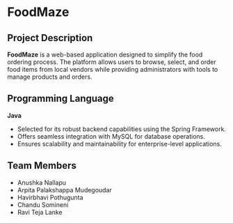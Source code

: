 # FoodMaze

## Project Description  
**FoodMaze** is a web-based application designed to simplify the food ordering process. The platform allows users to browse, select, and order food items from local vendors while providing administrators with tools to manage products and orders.  

## Programming Language  
**Java**  
- Selected for its robust backend capabilities using the Spring Framework.  
- Offers seamless integration with MySQL for database operations.  
- Ensures scalability and maintainability for enterprise-level applications.  

## Team Members  
- Anushka Nallapu   
- Arpita Palakshappa Mudegoudar
- Havirbhavi Pothugunta  
- Chandu Somineni  
- Ravi Teja Lanke
